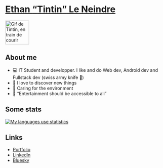 # [Ethan <q cite="https://fr.wikipedia.org/wiki/Tintin">Tintin</q> Le Neindre](https://www.ethanleneind.re)

<img src="https://p1.storage.canalblog.com/12/85/937508/81474591_o.gif" alt="Gif de Tintin, en train de courir avec son chien Milou" width="75">

## About me
* 💻 IT Student and developper. I like and do Web dev, Android dev and Fullstack dev (swiss army knife 🤪)
* 🧫 I love to discover new things
* 🌳 Caring for the environment  
* 🎲 <q>Entertainment should be accessible to all</q>

## Some stats
[![My languages use statistics](https://github-readme-stats.vercel.app/api/top-langs/?username=TintinLeGrand&theme=transparent)](https://github-readme-stats.vercel.app/)

## Links
* [Portfolio](https://www.ethanleneind.re)
* [LinkedIn](www.linkedin.com/in/ethanleneindre)
* [Bluesky](https://bsky.app/profile/ethan.4fromages.fr)
